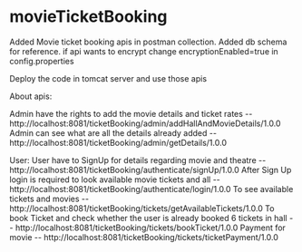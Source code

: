 # movieTicketBooking
Added Movie ticket booking apis in postman collection.
Added db schema for reference.
if api wants to encrypt change encryptionEnabled=true in config.properties


Deploy the code in tomcat server and use those apis


About apis:

Admin have the rights to add the movie details and ticket rates -- http://localhost:8081/ticketBooking/admin/addHallAndMovieDetails/1.0.0
Admin can see what are all the details already added --http://localhost:8081/ticketBooking/admin/getDetails/1.0.0

User:
User have to SignUp for details regarding movie and theatre -- http://localhost:8081/ticketBooking/authenticate/signUp/1.0.0
After Sign Up login is required to look available movie tickets and all -- http://localhost:8081/ticketBooking/authenticate/login/1.0.0
To see available tickets and movies -- http://localhost:8081/ticketBooking/tickets/getAvailableTickets/1.0.0
To book Ticket and check whether the user is already booked 6 tickets in hall -- http://localhost:8081/ticketBooking/tickets/bookTicket/1.0.0
Payment for movie -- http://localhost:8081/ticketBooking/tickets/ticketPayment/1.0.0








